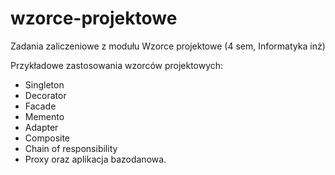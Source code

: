 # wzorce-projektowe
Zadania zaliczeniowe z modułu Wzorce projektowe (4 sem, Informatyka inż)

Przykładowe zastosowania wzorców projektowych:
- Singleton
- Decorator
- Facade
- Memento
- Adapter
- Composite
- Chain of responsibility
- Proxy
oraz aplikacja bazodanowa.
